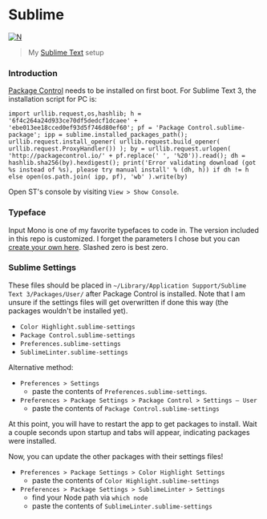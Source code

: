 # Sublime

[![N](https://img.shields.io/badge/%F0%9F%91%8D%F0%9F%8F%BE-NetOperatorWibby/Sublime-07d0eb.svg?style=flat-square)](https://code.webb.page/NetOperatorWibby/Sublime)
> My [Sublime Text](https://www.sublimetext.com) setup



### Introduction

[Package Control](https://packagecontrol.io/installation) needs to be installed on first boot. For Sublime Text 3, the installation script for PC is:

```
import urllib.request,os,hashlib; h = '6f4c264a24d933ce70df5dedcf1dcaee' + 'ebe013ee18cced0ef93d5f746d80ef60'; pf = 'Package Control.sublime-package'; ipp = sublime.installed_packages_path(); urllib.request.install_opener( urllib.request.build_opener( urllib.request.ProxyHandler()) ); by = urllib.request.urlopen( 'http://packagecontrol.io/' + pf.replace(' ', '%20')).read(); dh = hashlib.sha256(by).hexdigest(); print('Error validating download (got %s instead of %s), please try manual install' % (dh, h)) if dh != h else open(os.path.join( ipp, pf), 'wb' ).write(by)
```

Open ST's console by visiting `View > Show Console`.



### Typeface

Input Mono is one of my favorite typefaces to code in. The version included in this repo is customized. I forget the parameters I chose but you can [create your own here](http://input.fontbureau.com/preview). Slashed zero is best zero.



### Sublime Settings

These files should be placed in `~/Library/Application Support/Sublime Text 3/Packages/User/` after Package Control is installed. Note that I am unsure if the settings files will get overwritten if done this way (the packages wouldn't be installed yet).

- `Color Highlight.sublime-settings`
- `Package Control.sublime-settings`
- `Preferences.sublime-settings`
- `SublimeLinter.sublime-settings`

Alternative method:

- `Preferences > Settings`
  - paste the contents of `Preferences.sublime-settings`.
- `Preferences > Package Settings > Package Control > Settings — User`
  - paste the contents of `Package Control.sublime-settings`

At this point, you will have to restart the app to get packages to install. Wait a couple seconds upon startup and tabs will appear, indicating packages were installed.

Now, you can update the other packages with their settings files!
- `Preferences > Package Settings > Color Highlight Settings`
  - paste the contents of `Color Highlight.sublime-settings`
- `Preferences > Package Settings > SublimeLinter > Settings`
  - find your Node path via `which node`
  - paste the contents of `SublimeLinter.sublime-settings`
